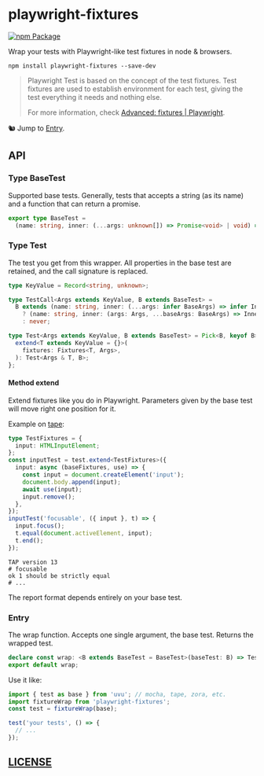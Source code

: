 # playwright-fixtures

[![npm Package](https://img.shields.io/npm/v/playwright-fixtures?logo=npm "playwright-fixtures")](https://www.npmjs.com/package/playwright-fixtures)

Wrap your tests with Playwright-like test fixtures in node & browsers.

```shell
npm install playwright-fixtures --save-dev
```

> Playwright Test is based on the concept of the test fixtures. Test fixtures are used to establish environment for each test, giving the test everything it needs and nothing else.
>
> For more information, check [Advanced: fixtures | Playwright][playwright-docs-test-fixtures].

🐿️ Jump to [Entry](#entry).

[playwright-docs-test-fixtures]: https://playwright.dev/docs/test-fixtures/

## API

### Type BaseTest

Supported base tests. Generally, tests that accepts a string (as its name) and a function that can return a promise.

```ts
export type BaseTest =
  (name: string, inner: (...args: unknown[]) => Promise<void> | void) => unknown;
```

### Type Test

The test you get from this wrapper. All properties in the base test are retained, and the call signature is replaced.

```ts
type KeyValue = Record<string, unknown>;

type TestCall<Args extends KeyValue, B extends BaseTest> =
  B extends (name: string, inner: (...args: infer BaseArgs) => infer InnerReturn) => infer Return
    ? (name: string, inner: (args: Args, ...baseArgs: BaseArgs) => InnerReturn) => Return
    : never;

type Test<Args extends KeyValue, B extends BaseTest> = Pick<B, keyof B> & TestCall<Args, B> & {
  extend<T extends KeyValue = {}>(
    fixtures: Fixtures<T, Args>,
  ): Test<Args & T, B>;
};
```

#### Method extend

Extend fixtures like you do in Playwright. Parameters given by the base test will move right one position for it.

Example on [tape](https://github.com/substack/tape):

```ts
type TestFixtures = {
  input: HTMLInputElement;
};
const inputTest = test.extend<TestFixtures>({
  input: async (baseFixtures, use) => {
    const input = document.createElement('input');
    document.body.append(input);
    await use(input);
    input.remove();
  },
});
inputTest('focusable', ({ input }, t) => {
  input.focus();
  t.equal(document.activeElement, input);
  t.end();
});
```

```tap
TAP version 13
# focusable
ok 1 should be strictly equal
# ...
```

The report format depends entirely on your base test.

### Entry

The wrap function. Accepts one single argument, the base test. Returns the wrapped test.

```ts
declare const wrap: <B extends BaseTest = BaseTest>(baseTest: B) => Test<{}, B>;
export default wrap;
```

Use it like:

```ts
import { test as base } from 'uvu'; // mocha, tape, zora, etc.
import fixtureWrap from 'playwright-fixtures';
const test = fixtureWrap(base);

test('your tests', () => {
  // ...
});
```

## [LICENSE](LICENSE)
